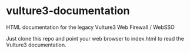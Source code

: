 # vulture3-documentation
HTML documentation for the legacy Vulture3 Web Firewall / WebSSO

Just clone this repo and point your web browser to index.html to read the Vulture3 documentation.
